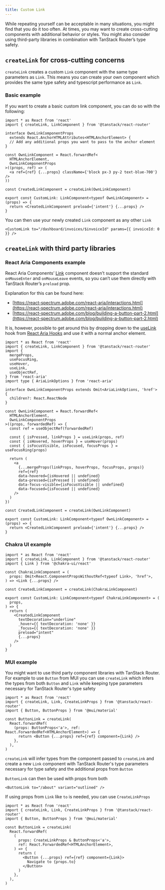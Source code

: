 ```yaml
---
title: Custom Link
---
```


While repeating yourself can be acceptable in many situations, you might find that you do it too often. At times, you may want to create cross-cutting components with additional behavior or styles. You might also consider using third-party libraries in combination with TanStack Router’s type safety.

## `createLink` for cross-cutting concerns

`createLink` creates a custom `Link` component with the same type parameters as `Link`. This means you can create your own component which provides the same type safety and typescript performance as `Link`.

### Basic example

If you want to create a basic custom link component, you can do so with the following:

```tsx
import * as React from 'react'
import { createLink, LinkComponent } from '@tanstack/react-router'

interface OwnLinkComponentProps
  extends React.AnchorHTMLAttributes<HTMLAnchorElement> {
  // Add any additional props you want to pass to the anchor element
}

const OwnLinkComponent = React.forwardRef<
  HTMLAnchorElement,
  OwnLinkComponentProps
>((props, ref) => (
  <a ref={ref} {...props} className={'block px-3 py-2 text-blue-700'} />
))

const CreatedLinkComponent = createLink(OwnLinkComponent)

export const CustomLink: LinkComponent<typeof OwnLinkComponent> = (props) => {
  return <CreatedLinkComponent preload={'intent'} {...props} />
}
```

You can then use your newly created `Link` component as any other `Link`

```tsx
<CustomLink to="/dashboard/invoices/$invoiceId" params={{ invoiceId: 0 }} />
```

## `createLink` with third party libraries

### React Aria Components example

React Aria Components’ [Link](https://react-spectrum.adobe.com/react-aria/Link.html) component doesn’t support the standard `onMouseEnter` and `onMouseLeave` events, so you can’t use them directly with TanStack Router’s `preload` prop.

Explanation for this can be found here:

- [https://react-spectrum.adobe.com/react-aria/interactions.html](https://react-spectrum.adobe.com/react-aria/interactions.html)
- [https://react-spectrum.adobe.com/blog/building-a-button-part-2.html](https://react-spectrum.adobe.com/blog/building-a-button-part-2.html)

It is, however, possible to get around this by dropping down to the [useLink](https://react-spectrum.adobe.com/react-aria/useLink.html) hook from
[React Aria Hooks](https://react-spectrum.adobe.com/react-aria/hooks.html) and use it with a normal anchor element.

```tsx
import * as React from 'react'
import { createLink, LinkComponent } from '@tanstack/react-router'
import {
  mergeProps,
  useFocusRing,
  useHover,
  useLink,
  useObjectRef,
} from 'react-aria'
import type { AriaLinkOptions } from 'react-aria'

interface OwnLinkComponentProps extends Omit<AriaLinkOptions, 'href'> {
  children?: React.ReactNode
}

const OwnLinkComponent = React.forwardRef<
  HTMLAnchorElement,
  OwnLinkComponentProps
>((props, forwardedRef) => {
  const ref = useObjectRef(forwardedRef)

  const { isPressed, linkProps } = useLink(props, ref)
  const { isHovered, hoverProps } = useHover(props)
  const { isFocusVisible, isFocused, focusProps } = useFocusRing(props)

  return (
    <a
      {...mergeProps(linkProps, hoverProps, focusProps, props)}
      ref={ref}
      data-hovered={isHovered || undefined}
      data-pressed={isPressed || undefined}
      data-focus-visible={isFocusVisible || undefined}
      data-focused={isFocused || undefined}
    />
  )
})

const CreatedLinkComponent = createLink(OwnLinkComponent)

export const CustomLink: LinkComponent<typeof OwnLinkComponent> = (props) => {
  return <CreatedLinkComponent preload={'intent'} {...props} />
}
```

### Chakra UI example

```tsx
import * as React from 'react'
import { createLink, LinkComponent } from '@tanstack/react-router'
import { Link } from '@chakra-ui/react'

const ChakraLinkComponent = (
  props: Omit<React.ComponentPropsWithoutRef<typeof Link>, 'href'>,
) => <Link {...props} />

const CreatedLinkComponent = createLink(ChakraLinkComponent)

export const CustomLink: LinkComponent<typeof ChakraLinkComponent> = (
  props,
) => {
  return (
    <CreatedLinkComponent
      textDecoration="underline"
      _hover={{ textDecoration: 'none' }}
      _focus={{ textDecoration: 'none' }}
      preload="intent"
      {...props}
    />
  )
}
```

### MUI example

You might want to use third party component libraries with TanStack Router. For example to use `Button` from MUI you can use `createLink` which infers the types from both `Button` and `Link` while keeping type parameters necessary for TanStack Router's type safety

```tsx
import * as React from 'react'
import { createLink, Link, CreateLinkProps } from '@tanstack/react-router'
import { Button, ButtonProps } from '@mui/material'

const ButtonLink = createLink(
  React.forwardRef(
    (props: ButtonProps<'a'>, ref: React.ForwardedRef<HTMLAnchorElement>) => {
      return <Button {...props} ref={ref} component={Link} />
    },
  ),
)
```

`createLink` will infer types from the component passed to `createLink` and create a new `Link` component with TanStack Router's type parameters necessary for type safety and the additional props from `Button`

`ButtonLink` can then be used with props from both

```tsx
<ButtonLink to="/about" variant="outlined" />
```

If using props from `Link` like `to` is needed, you can use `CreateLinkProps`

```tsx
import * as React from 'react'
import { createLink, Link, CreateLinkProps } from '@tanstack/react-router'
import { Button, ButtonProps } from '@mui/material'

const ButtonLink = createLink(
  React.forwardRef(
    (
      props: CreateLinkProps & ButtonProps<'a'>,
      ref: React.ForwardedRef<HTMLAnchorElement>,
    ) => {
      return (
        <Button {...props} ref={ref} component={Link}>
          Navigate to {props.to}
        </Button>
      )
    },
  ),
)
```
